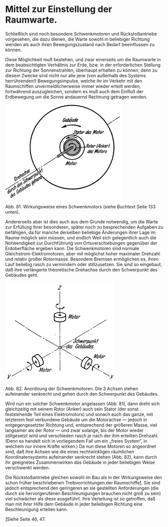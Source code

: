 Mittel zur Einstellung der Raumwarte.
=====================================

Schließlich sind noch besondere Schwenkmotoren und Rückstoßantriebe
vorgesehen, die dazu dienen, die Warte sowohl
in beliebiger Richtung wenden als auch ihren Bewegungszustand
nach Bedarf beeinflussen zu können.

Diese Möglichkeit muß bestehen, und zwar einerseits um die
Raumwarte in dem beabsichtigten Verhältnis zur Erde, bzw. in
der erforderlichen Stellung zur Richtung der Sonnenstrahlen, überhaupt
erhalten zu können; denn zu diesem Zwecke sind nicht
nur alle jene (von außerhalb des Systems herrührenden!) Bewegungsimpulse,
welche ihr im Verkehr mit den Raumschiffen unvermeidlicherweise
immer wieder erteilt werden, fortwährend
auszugleichen, sondern es muß auch dem Einfluß der Erdbewegung
um die Sonne andauernd Rechnung getragen werden.

<div class="image" float="right"><img alt="Wirkungsweise eines Schwenkmotors" src="abb81.png"/>
<p>Abb. 81. Wirkungsweise eines Schwenkmotors
(siehe Buchtext Seite 133 unten).</p></div>

Andererseits aber ist dies auch aus dem Grunde notwendig,
um die Warte zur Erfüllung ihrer besonderen, später noch zu
besprechenden Aufgaben zu befähigen, da für manche derselben
beliebige Änderungen ihrer Lage im Raume möglich sein müssen, und
endlich Weil sich gelegentlich auch die Notwendigkeit
zur Durchführung von Ortsverschiebungen gegenüber der Erdoberfläche ergeben kann.
Die Schwenkmotoren sind normale Gleichstrom-Elektromotoren,
aber mit möglichst hoher maximaler Drehzahl
und relativ großer Rotormasse. Besondere Bremsen ermöglichen
es, ihren Lauf beliebig rasch zu vermindern oder stillzusetzen.
Sie sind so eingebaut, daß ihre verlängerte theoretische Drehachse durch
den Schwerpunkt des Gebäudes geht.

<div class="image" float="right"><img alt="Anordnung der Schwenkmotoren" src="abb82.png"/>
<p>Abb. 82. Anordnung der Schwenkmotoren. Die 3 Achsen stehen aufeinander senkrecht und
gehen durch den Schwerpunkt des Gebäudes.</p></div>

Wird nun ein solcher Schwenkmotor angelassen (Abb. 81), dann dreht sich
gleichzeitig mit seinem Rotor (Anker) auch sein Stator (der sonst feststehende Teil
eines Elektromotors) und sonach auch das ganze, mit
letzterem fest verbundene Gebäude um die Motorachse — jedoch
in entgegengesetzter Richtung und, entsprechend der größeren
Masse, viel langsamer als der Rotor — und zwar solange, bis der
Motor wieder stillgesetzt wird und verschieden rasch je nach der
ihm erteilten Drehzahl. (Denn es handelt sich in vorliegendem
Fall um ein „freies System”, in welchem nur innere Kräfte wirken.)
Da nun diese Motoren so angeordnet sind, daß ihre
Achsen wie die eines rechtwinkligen räumlichen Koordinatensystems
aufeinander senkrecht stehen (Abb. 82), kann durch ihr
geeignetes Zusammenwirken das Gebäude in jeder beliebigen
Weise verschwenkt werden.

Die Rückstoßantriebe gleichen sowohl im Bau als in der
Wirkungsweise den schon früher beschriebenen Treibvorrichtungen
der Raumschiffe<a class="refnote" id="rn1" href="#fn1">1</a>.
Sie sind jedoch entsprechend den geringeren
an sie gestellten Anforderungen (die durch sie hervorgerufenen
Beschleunigungen brauchen nicht groß zu sein) viel schwächer als
diese ausgeführt. Ihre Verteilung ist so getroffen, daß man mit
ihrer Hilfe dem Gebäude in jeder beliebigen Richtung eine Beschleunigung
erteilen kann.

<div class="footnote" id="fn1"><a href="#rn1">1</a>Siehe Seite 46, 47.</div>

